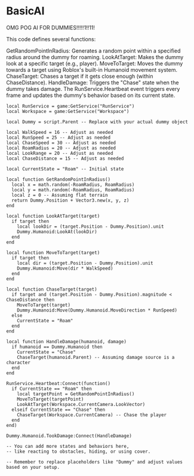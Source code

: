 # BasicAI
OMG POG AI FOR DUMMIES!!!!!1!!11!  


This code defines several functions:

GetRandomPointInRadius: Generates a random point within a specified radius around the dummy for roaming.
LookAtTarget: Makes the dummy look at a specific target (e.g., player).
MoveToTarget: Moves the dummy towards a target using Roblox's built-in Humanoid movement system.
ChaseTarget: Chases a target if it gets close enough (within ChaseDistance).
HandleDamage: Triggers the "Chase" state when the dummy takes damage.
The RunService.Heartbeat event triggers every frame and updates the dummy's behavior based on its current state.  
  

```
local RunService = game:GetService("RunService")
local Workspace = game:GetService("Workspace")

local Dummy = script.Parent -- Replace with your actual dummy object

local WalkSpeed = 16 -- Adjust as needed
local RunSpeed = 25 -- Adjust as needed
local ChaseSpeed = 30 -- Adjust as needed
local RoamRadius = 20 -- Adjust as needed
local LookRange = 20 -- Adjust as needed
local ChaseDistance = 15 -- Adjust as needed

local CurrentState = "Roam" -- Initial state

local function GetRandomPointInRadius()
  local x = math.random(-RoamRadius, RoamRadius)
  local y = math.random(-RoamRadius, RoamRadius)
  local z = 0 -- Assuming flat terrain
  return Dummy.Position + Vector3.new(x, y, z)
end

local function LookAtTarget(target)
  if target then
    local lookDir = (target.Position - Dummy.Position).unit
    Dummy.Humanoid:LookAt(lookDir)
  end
end

local function MoveToTarget(target)
  if target then
    local dir = (target.Position - Dummy.Position).unit
    Dummy.Humanoid:Move(dir * WalkSpeed)
  end
end

local function ChaseTarget(target)
  if target and (target.Position - Dummy.Position).magnitude < ChaseDistance then
    MoveToTarget(target)
    Dummy.Humanoid:Move(Dummy.Humanoid.MoveDirection * RunSpeed)
  else
    CurrentState = "Roam"
  end
end

local function HandleDamage(humanoid, damage)
  if humanoid == Dummy.Humanoid then
    CurrentState = "Chase"
    ChaseTarget(humanoid.Parent) -- Assuming damage source is a character
  end
end

RunService.Heartbeat:Connect(function()
  if CurrentState == "Roam" then
    local targetPoint = GetRandomPointInRadius()
    MoveToTarget(targetPoint)
    LookAtTarget(Workspace.CurrentCamera.LookVector)
  elseif CurrentState == "Chase" then
    ChaseTarget(Workspace.CurrentCamera) -- Chase the player
  end
end)

Dummy.Humanoid.TookDamage:Connect(HandleDamage)

-- You can add more states and behaviors here,
-- like reacting to obstacles, hiding, or using cover.

-- Remember to replace placeholders like "Dummy" and adjust values based on your setup.
```

  
